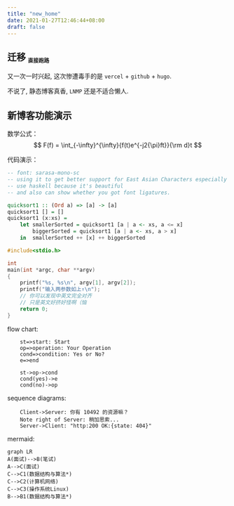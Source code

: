 ```yaml
---
title: "new_home"
date: 2021-01-27T12:46:44+08:00
draft: false
---
```


## 迁移 <sub><small><small>直接跑路</small></small></sub>

又一次一时兴起, 这次惨遭毒手的是 `vercel` + `github` + `hugo`.

不说了, 静态博客真香, <abbr>`LNMP`</abbr> 还是不适合懒人.

## 新博客功能演示

数学公式：
$$
    F(f) = \int_{-\infty}^{\infty}{f(t)e^{-j2{\pi}ft}}{\rm d}t
$$

代码演示：

```haskell
-- font: sarasa-mono-sc
-- using it to get better support for East Asian Characters especially Simplified Chinese.
-- use haskell because it's beautiful
-- and also can show whether you got font ligatures.

quicksort1 :: (Ord a) => [a] -> [a]
quicksort1 [] = []
quicksort1 (x:xs) =
    let smallerSorted = quicksort1 [a | a <- xs, a <= x]
        biggerSorted = quicksort1 [a | a <- xs, a > x]
    in  smallerSorted ++ [x] ++ biggerSorted

```

```c
#include<stdio.h>

int
main(int *argc, char **argv)
{
    printf("%s, %s\n", argv[1], argv[2]);
    printf("输入两参数如上↑\n");
    // 你可以发现中英文完全对齐
    // 只是英文好挤好怪啊（恼
    return 0;
}
```

flow chart:

```flow
    st=>start: Start
    op=>operation: Your Operation
    cond=>condition: Yes or No?
    e=>end

    st->op->cond
    cond(yes)->e
    cond(no)->op
```

sequence diagrams:

```sequence
    Client->Server: 你有 10492 的资源嘛？
    Note right of Server: 稍加思索...
    Server->Client: "http:200 OK:{state: 404}"
```

mermaid: 

```mermaid
graph LR
A(面试)-->B(笔试)
A-->C(面试)
C-->C1(数据结构与算法*)
C-->C2(计算机网络)
C-->C3(操作系统Linux)
B-->B1(数据结构与算法*)
```
